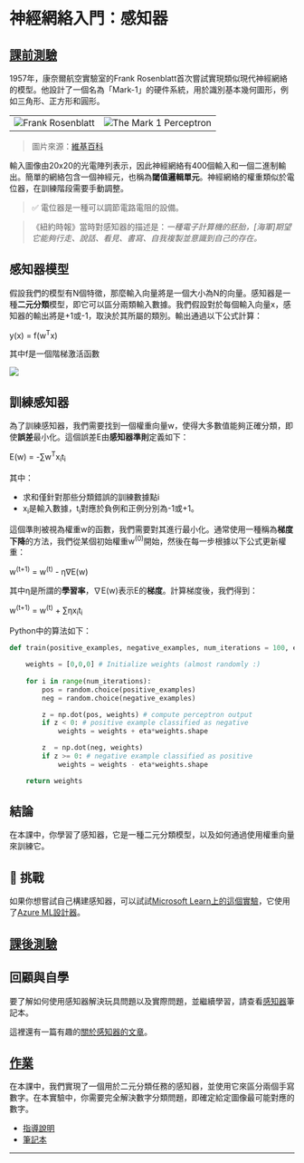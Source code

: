 <!--
CO_OP_TRANSLATOR_METADATA:
{
  "original_hash": "c34cbba802058b6fa267e1a294d4e510",
  "translation_date": "2025-09-23T08:11:17+00:00",
  "source_file": "lessons/3-NeuralNetworks/03-Perceptron/README.md",
  "language_code": "mo"
}
-->
# 神經網絡入門：感知器

## [課前測驗](https://ff-quizzes.netlify.app/en/ai/quiz/5)

1957年，康奈爾航空實驗室的Frank Rosenblatt首次嘗試實現類似現代神經網絡的模型。他設計了一個名為「Mark-1」的硬件系統，用於識別基本幾何圖形，例如三角形、正方形和圓形。

|      |      |
|--------------|-----------|
|<img src='images/Rosenblatt-wikipedia.jpg' alt='Frank Rosenblatt'/> | <img src='images/Mark_I_perceptron_wikipedia.jpg' alt='The Mark 1 Perceptron' />|

> 圖片來源：[維基百科](https://en.wikipedia.org/wiki/Perceptron)

輸入圖像由20x20的光電陣列表示，因此神經網絡有400個輸入和一個二進制輸出。簡單的網絡包含一個神經元，也稱為**閾值邏輯單元**。神經網絡的權重類似於電位器，在訓練階段需要手動調整。

> ✅ 電位器是一種可以調節電路電阻的設備。

> 《紐約時報》當時對感知器的描述是：*一種電子計算機的胚胎，[海軍]期望它能夠行走、說話、看見、書寫、自我複製並意識到自己的存在。*

## 感知器模型

假設我們的模型有N個特徵，那麼輸入向量將是一個大小為N的向量。感知器是一種**二元分類**模型，即它可以區分兩類輸入數據。我們假設對於每個輸入向量x，感知器的輸出將是+1或-1，取決於其所屬的類別。輸出通過以下公式計算：

y(x) = f(w<sup>T</sup>x)

其中f是一個階梯激活函數

<!-- img src="http://www.sciweavers.org/tex2img.php?eq=f%28x%29%20%3D%20%5Cbegin%7Bcases%7D%0A%20%20%20%20%20%20%20%20%20%2B1%20%26%20x%20%5Cgeq%200%20%5C%5C%0A%20%20%20%20%20%20%20%20%20-1%20%26%20x%20%3C%200%0A%20%20%20%20%20%20%20%5Cend%7Bcases%7D%20%5C%5C%0A&bc=White&fc=Black&im=jpg&fs=12&ff=arev&edit=0" align="center" border="0" alt="f(x) = \begin{cases} +1 & x \geq 0 \\ -1 & x < 0 \end{cases} \\" width="154" height="50" / -->
<img src="images/activation-func.png"/>

## 訓練感知器

為了訓練感知器，我們需要找到一個權重向量w，使得大多數值能夠正確分類，即使**誤差**最小化。這個誤差E由**感知器準則**定義如下：

E(w) = -&sum;w<sup>T</sup>x<sub>i</sub>t<sub>i</sub>

其中：

* 求和僅針對那些分類錯誤的訓練數據點i
* x<sub>i</sub>是輸入數據，t<sub>i</sub>對應於負例和正例分別為-1或+1。

這個準則被視為權重w的函數，我們需要對其進行最小化。通常使用一種稱為**梯度下降**的方法，我們從某個初始權重w<sup>(0)</sup>開始，然後在每一步根據以下公式更新權重：

w<sup>(t+1)</sup> = w<sup>(t)</sup> - &eta;&nabla;E(w)

其中&eta;是所謂的**學習率**，&nabla;E(w)表示E的**梯度**。計算梯度後，我們得到：

w<sup>(t+1)</sup> = w<sup>(t)</sup> + &sum;&eta;x<sub>i</sub>t<sub>i</sub>

Python中的算法如下：

```python
def train(positive_examples, negative_examples, num_iterations = 100, eta = 1):

    weights = [0,0,0] # Initialize weights (almost randomly :)
        
    for i in range(num_iterations):
        pos = random.choice(positive_examples)
        neg = random.choice(negative_examples)

        z = np.dot(pos, weights) # compute perceptron output
        if z < 0: # positive example classified as negative
            weights = weights + eta*weights.shape

        z  = np.dot(neg, weights)
        if z >= 0: # negative example classified as positive
            weights = weights - eta*weights.shape

    return weights
```

## 結論

在本課中，你學習了感知器，它是一種二元分類模型，以及如何通過使用權重向量來訓練它。

## 🚀 挑戰

如果你想嘗試自己構建感知器，可以試試[Microsoft Learn上的這個實驗](https://docs.microsoft.com/en-us/azure/machine-learning/component-reference/two-class-averaged-perceptron?WT.mc_id=academic-77998-cacaste)，它使用了[Azure ML設計器](https://docs.microsoft.com/en-us/azure/machine-learning/concept-designer?WT.mc_id=academic-77998-cacaste)。

## [課後測驗](https://ff-quizzes.netlify.app/en/ai/quiz/6)

## 回顧與自學

要了解如何使用感知器解決玩具問題以及實際問題，並繼續學習，請查看[感知器](Perceptron.ipynb)筆記本。

這裡還有一篇有趣的[關於感知器的文章](https://towardsdatascience.com/what-is-a-perceptron-basics-of-neural-networks-c4cfea20c590)。

## [作業](lab/README.md)

在本課中，我們實現了一個用於二元分類任務的感知器，並使用它來區分兩個手寫數字。在本實驗中，你需要完全解決數字分類問題，即確定給定圖像最可能對應的數字。

* [指導說明](lab/README.md)
* [筆記本](lab/PerceptronMultiClass.ipynb)

---

